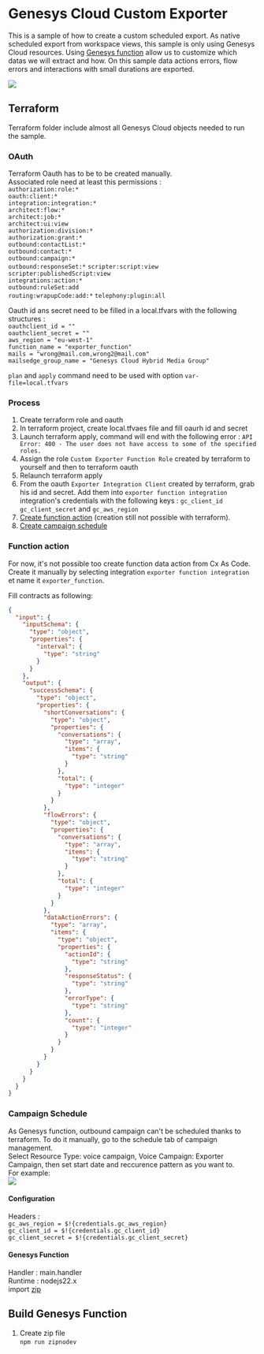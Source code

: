 # Genesys Cloud Custom Exporter

This is a sample of how to create a custom scheduled export.
As native scheduled export from workspace views, this sample is only using Genesys Cloud resources.
Using [Genesys function](https://developer.genesys.cloud/blog/2025-01-14-genesys-functions/) allow us to customize which datas we will extract and how.
On this sample data actions errors, flow errors and interactions with small durations are exported.

![](docs/schedule-exporter.png)

## Terraform

Terraform folder include almost all Genesys Cloud objects needed to run the sample.

### OAuth

Terraform Oauth has to be to be created manually.  
Associated role need at least this permissions :  
`authorization:role:*`  
`oauth:client:*`  
`integration:integration:*`  
`architect:flow:*`  
`architect:job:*`  
`architect:ui:view`  
`authorization:division:*`  
`authorization:grant:*`  
`outbound:contactList:*`  
`outbound:contact:*`  
`outbound:campaign:*`  
`outbound:responseSet:*`
`scripter:script:view`  
`scripter:publishedScript:view`  
`integrations:action:*`  
`outbound:ruleSet:add`  
`routing:wrapupCode:add:*` 
`telephony:plugin:all`  

Oauth id ans secret need to be filled in a local.tfvars with the following structures :  
`oauthclient_id = ""`  
`oauthclient_secret = ""`  
`aws_region = "eu-west-1"`  
`function_name = "exporter_function"`  
`mails = "wrong@mail.com,wrong2@mail.com"`  
`mailsedge_group_name = "Genesys Cloud Hybrid Media Group"`  

`plan` and `apply` command need to be used with option `var-file=local.tfvars`  

### Process

1. Create terraform role and oauth
2. In terraform project, create local.tfvaes file and fill oaurh id and secret
3. Launch terraform apply, command will end with the following error : `API Error: 400 - The user does not have access to some of the specified roles.`
4. Assign the role `Custom Exporter Function Role` created by terraform to yourself and then to terraform oauth
5. Relaunch terraform apply
6. From the oauth `Exporter Integration Client` created by terraform, grab his id and secret. Add them into `exporter function integration` integration's credentials with the following keys : `gc_client_id` `gc_client_secret` and `gc_aws_region`
7. [Create function action](#function-action) (creation still not possible with terraform).
8. [Create campaign schedule](#campaign-schedule)

### Function action

<a name="function-action"></a>
For now, it's not possible too create function data action from Cx As Code.  
Create it manually by selecting integration `exporter function integration` et name it `exporter_function`.  

Fill contracts as following:  

```json
{
  "input": {
    "inputSchema": {
      "type": "object",
      "properties": {
        "interval": {
          "type": "string"
        }
      }
    },
    "output": {
      "successSchema": {
        "type": "object",
        "properties": {
          "shortConversations": {
            "type": "object",
            "properties": {
              "conversations": {
                "type": "array",
                "items": {
                  "type": "string"
                }
              },
              "total": {
                "type": "integer"
              }
            }
          },
          "flowErrors": {
            "type": "object",
            "properties": {
              "conversations": {
                "type": "array",
                "items": {
                  "type": "string"
                }
              },
              "total": {
                "type": "integer"
              }
            }
          },
          "dataActionErrors": {
            "type": "array",
            "items": {
              "type": "object",
              "properties": {
                "actionId": {
                  "type": "string"
                },
                "responseStatus": {
                  "type": "string"
                },
                "errorType": {
                  "type": "string"
                },
                "count": {
                  "type": "integer"
                }
              }
            }
          }
        }
      }
    }
  }
}
```

### Campaign Schedule

<a name="campaign-schedule"></a>
As Genesys function, outbound campaign can't be scheduled thanks to terraform. To do it manually, go to the schedule tab of campaign management.  
Select Resource Type: voice campaign, Voice Campaign: Exporter Campaign, then set start date and reccurence pattern as you want to.  
For example:  
![](docs/campaign-schedule.PNG)

#### Configuration
Headers :  
`gc_aws_region = $!{credentials.gc_aws_region}`  
`gc_client_id = $!{credentials.gc_client_id}`  
`gc_client_secret = $!{credentials.gc_client_secret}`  
   
#### Genesys Function
Handler : main.handler  
Runtime : nodejs22.x  
import [zip](./function/function_exporter.zip)


## Build Genesys Function

1. Create zip file  
   `npm run zipnodev`